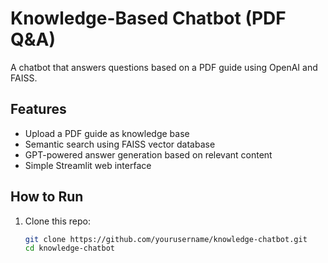 # Knowledge-Based Chatbot (PDF Q&A)

A chatbot that answers questions based on a PDF guide using OpenAI and FAISS.

## Features
- Upload a PDF guide as knowledge base
- Semantic search using FAISS vector database
- GPT-powered answer generation based on relevant content
- Simple Streamlit web interface

## How to Run
1. Clone this repo:
   ```bash
   git clone https://github.com/yourusername/knowledge-chatbot.git
   cd knowledge-chatbot
